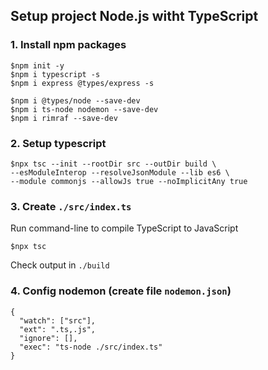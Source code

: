 ## Setup project Node.js witht TypeScript

### 1. Install npm packages

```
$npm init -y
$npm i typescript -s
$npm i express @types/express -s

$npm i @types/node --save-dev
$npm i ts-node nodemon --save-dev
$npm i rimraf --save-dev
```

### 2. Setup typescript

```
$npx tsc --init --rootDir src --outDir build \
--esModuleInterop --resolveJsonModule --lib es6 \
--module commonjs --allowJs true --noImplicitAny true
```

### 3. Create `./src/index.ts`

Run command-line to compile TypeScript to JavaScript

```
$npx tsc
```

Check output in `./build`

### 4. Config nodemon (create file `nodemon.json`)

```
{
  "watch": ["src"],
  "ext": ".ts,.js",
  "ignore": [],
  "exec": "ts-node ./src/index.ts"
}
```

